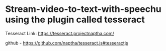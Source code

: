 # Stream-video-to-text-with-speechu using the plugin called tesseract 

Tesseract Link: https://tesseract.projectnaptha.com/

github - https://github.com/naptha/tesseract.js#tesseractjs
